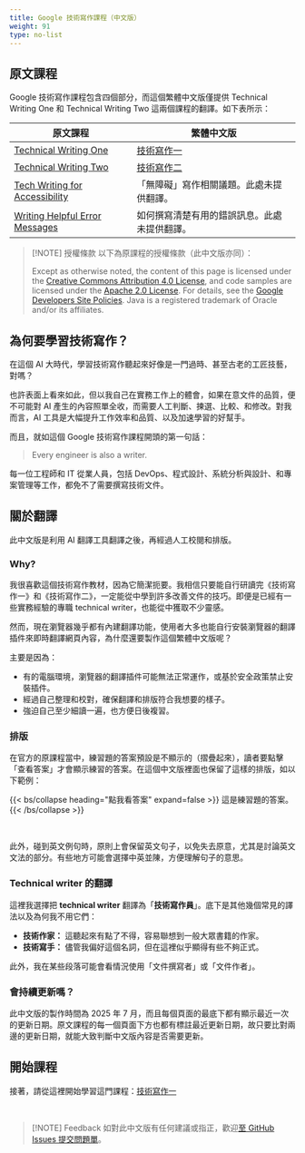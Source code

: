 ```yaml
---
title: Google 技術寫作課程（中文版）
weight: 91
type: no-list
---
```


## 原文課程

Google 技術寫作課程包含四個部分，而這個繁體中文版僅提供 Technical Writing One 和 Technical Writing Two 這兩個課程的翻譯。如下表所示：

| 原文課程 | 繁體中文版 |
| --------|-----------|
| [Technical Writing One](https://developers.google.com/tech-writing/one) | [技術寫作一](one/) |
| [Technical Writing Two](https://developers.google.com/tech-writing/two) | [技術寫作二](two/) |
| [Tech Writing for Accessibility](https://developers.google.com/tech-writing/accessibility) | 「無障礙」寫作相關議題。此處未提供翻譯。 |
| [Writing Helpful Error Messages](https://developers.google.com/tech-writing/error-messages) | 如何撰寫清楚有用的錯誤訊息。此處未提供翻譯。 |

> [!NOTE] 授權條款
> 以下為原課程的授權條款（此中文版亦同）：
>
> Except as otherwise noted, the content of this page is licensed under the [Creative Commons Attribution 4.0 License](https://creativecommons.org/licenses/by/4.0/), and code samples are licensed under the [Apache 2.0 License](https://www.apache.org/licenses/LICENSE-2.0). For details, see the [Google Developers Site Policies](https://developers.google.com/site-policies). Java is a registered trademark of Oracle and/or its affiliates.

## 為何要學習技術寫作？

在這個 AI 大時代，學習技術寫作聽起來好像是一門過時、甚至古老的工匠技藝，對嗎？

也許表面上看來如此，但以我自己在實務工作上的體會，如果在意文件的品質，便不可能對 AI 產生的內容照單全收，而需要人工判斷、揀選、比較、和修改。對我而言，AI 工具是大幅提升工作效率和品質、以及加速學習的好幫手。

而且，就如這個 Google 技術寫作課程開頭的第一句話：

> Every engineer is also a writer.

每一位工程師和 IT 從業人員，包括 DevOps、程式設計、系統分析與設計、和專案管理等工作，都免不了需要撰寫技術文件。

## 關於翻譯

此中文版是利用 AI 翻譯工具翻譯之後，再經過人工校閱和排版。

### Why?

我很喜歡這個技術寫作教材，因為它簡潔扼要。我相信只要能自行研讀完《技術寫作一》和《技術寫作二》，一定能從中學到許多改善文件的技巧。即便是已經有一些實務經驗的專職 technical writer，也能從中獲取不少靈感。

然而，現在瀏覽器幾乎都有內建翻譯功能，使用者大多也能自行安裝瀏覽器的翻譯插件來即時翻譯網頁內容，為什麼還要製作這個繁體中文版呢？

主要是因為：

- 有的電腦環境，瀏覽器的翻譯插件可能無法正常運作，或基於安全政策禁止安裝插件。
- 經過自己整理和校對，確保翻譯和排版符合我想要的樣子。
- 強迫自己至少細讀一遍，也方便日後複習。

### 排版

在官方的原課程當中，練習題的答案預設是不顯示的（摺疊起來），讀者要點擊「查看答案」才會顯示練習的答案。在這個中文版裡面也保留了這樣的排版，如以下範例：

{{< bs/collapse heading="點我看答案" expand=false >}}
這是練習題的答案。
{{< /bs/collapse >}}

<br/>

此外，碰到英文例句時，原則上會保留英文句子，以免失去原意，尤其是討論英文文法的部分。有些地方可能會選擇中英並陳，方便理解句子的意思。

### Technical writer 的翻譯

這裡我選擇把 **technical writer** 翻譯為「**技術寫作員**」。底下是其他幾個常見的譯法以及為何我不用它們：

- **技術作家：** 這聽起來有點了不得，容易聯想到一般大眾書籍的作家。
- **技術寫手：** 儘管我偏好這個名詞，但在這裡似乎顯得有些不夠正式。

此外，我在某些段落可能會看情況使用「文件撰寫者」或「文件作者」。

### 會持續更新嗎？

此中文版的製作時間為 2025 年 7 月，而且每個頁面的最底下都有顯示最近一次的更新日期。原文課程的每一個頁面下方也都有標註最近更新日期，故只要比對兩邊的更新日期，就能大致判斷中文版內容是否需要更新。

## 開始課程

接著，請從這裡開始學習這門課程：[技術寫作一](one/)

<br />

> [!NOTE] Feedback
> 如對此中文版有任何建議或指正，歡迎[至 GitHub Issues 提交問題單](https://github.com/huanlin/huanlin.github.io/issues/new?title=Google%20%e6%8a%80%e8%a1%93%e5%af%ab%e4%bd%9c%e8%aa%b2%e7%a8%8b%ef%bc%88%e4%b8%ad%e6%96%87%e7%89%88%ef%bc%89)。
